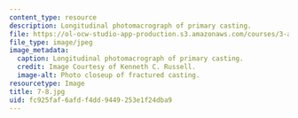 ```yaml
---
content_type: resource
description: Longitudinal photomacrograph of primary casting.
file: https://ol-ocw-studio-app-production.s3.amazonaws.com/courses/3-a27-case-studies-in-forensic-metallurgy-fall-2007/fc925faf6afdf4dd9449253e1f24dba9_7-8.jpg
file_type: image/jpeg
image_metadata:
  caption: Longitudinal photomacrograph of primary casting.
  credit: Image Courtesy of Kenneth C. Russell.
  image-alt: Photo closeup of fractured casting.
resourcetype: Image
title: 7-8.jpg
uid: fc925faf-6afd-f4dd-9449-253e1f24dba9
---
```

